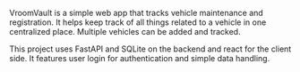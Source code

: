VroomVault is a simple web app that tracks vehicle maintenance and registration. 
It helps keep track of all things related to a vehicle in one centralized place.
Multiple vehicles can be added and tracked.

This project uses FastAPI and SQLite on the backend and react for the client side. It features
user login for authentication and simple data handling.

